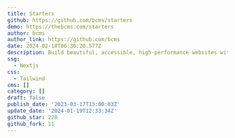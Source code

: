 ```yaml
---
title: Starters
github: https://github.com/bcms/starters
demo: https://thebcms.com/starters
author: bcms
author_link: https://github.com/bcms
date: 2024-02-18T06:30:20.577Z
description: Build beautiful, accessible, high-performance websites with BCMS
ssg:
  - Nextjs
css:
  - Tailwind
cms: []
category: []
draft: false
publish_date: '2023-03-17T13:00:03Z'
update_date: '2024-01-19T12:33:34Z'
github_star: 220
github_fork: 11
---
```

